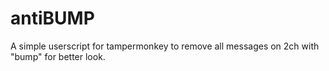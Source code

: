 # antiBUMP
A simple userscript for tampermonkey to remove all messages on 2ch with "bump" for better look.
